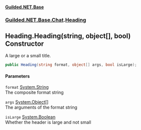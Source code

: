 #### [Guilded.NET.Base](Guilded_NET_Base.md 'Guilded.NET.Base')
### [Guilded.NET.Base.Chat](Guilded_NET_Base.md#Guilded_NET_Base_Chat 'Guilded.NET.Base.Chat').[Heading](Heading.md 'Guilded.NET.Base.Chat.Heading')
## Heading.Heading(string, object[], bool) Constructor
A large or a small title.  
```csharp
public Heading(string format, object[] args, bool isLarge);
```
#### Parameters
<a name='Guilded_NET_Base_Chat_Heading_Heading(string_object___bool)_format'></a>
`format` [System.String](https://docs.microsoft.com/en-us/dotnet/api/System.String 'System.String')  
The composite format string
  
<a name='Guilded_NET_Base_Chat_Heading_Heading(string_object___bool)_args'></a>
`args` [System.Object](https://docs.microsoft.com/en-us/dotnet/api/System.Object 'System.Object')[[]](https://docs.microsoft.com/en-us/dotnet/api/System.Array 'System.Array')  
The arguments of the format string
  
<a name='Guilded_NET_Base_Chat_Heading_Heading(string_object___bool)_isLarge'></a>
`isLarge` [System.Boolean](https://docs.microsoft.com/en-us/dotnet/api/System.Boolean 'System.Boolean')  
Whether the header is large and not small
  
